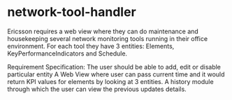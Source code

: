 # network-tool-handler

Ericsson requires a web view where they can do maintenance and housekeeping several network monitoring tools running in their office environment. For each tool they have 3 entities: Elements, KeyPerformanceIndicators and Schedule.

Requirement Specification:
The user should be able to add, edit or disable particular entity
A Web View where user can pass current time and it would return KPI values for elements by looking at 3 entities.
A history module through which the user can view the previous updates details.

